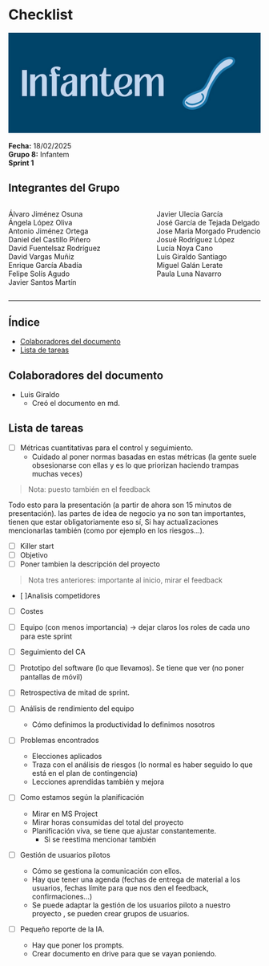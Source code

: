 # Checklist

![Portada](../../../frontend/assets/Documentos/Infantem.png)


**Fecha:** 18/02/2025  
**Grupo 8:** Infantem  
**Sprint 1**

## Integrantes del Grupo
<div style="display: flex; justify-content: space-between; gap: 2px;">
  <div>
    <ul style="padding-left: 0; list-style: none;">
      <li>Álvaro Jiménez Osuna</li>
      <li>Ángela López Oliva</li>
      <li>Antonio Jiménez Ortega</li>
      <li>Daniel del Castillo Piñero</li>
      <li>David Fuentelsaz Rodríguez</li>
      <li>David Vargas Muñiz</li>
      <li>Enrique García Abadía</li>
      <li>Felipe Solís Agudo</li>
      <li>Javier Santos Martín</li>
    </ul>
  </div>

  <div>
    <ul style="padding-left: 0; list-style: none;">
    <li>Javier Ulecia García</li>
      <li>José García de Tejada Delgado</li>
      <li>Jose Maria Morgado Prudencio</li>
      <li>Josué Rodríguez López</li>
      <li>Lucía Noya Cano</li>
      <li>Luis Giraldo Santiago</li>
      <li>Miguel Galán Lerate</li>
      <li>Paula Luna Navarro</li>
    </ul>
  </div>
</div>

---

## Índice
- [Colaboradores del documento](#colaboradores-del-documento)
- [Lista de tareas](#lista-de-tareas)

## Colaboradores del documento
- Luis Giraldo
  - Creó el documento en md.



## Lista de tareas

- [ ] Métricas cuantitativas para el control y seguimiento.  
  - Cuidado al poner normas basadas en estas métricas (la gente suele obsesionarse con ellas y es lo que priorizan haciendo trampas muchas veces)
> Nota: puesto también en el feedback

Todo esto para la presentación (a partir de ahora son 15 minutos de presentación). las partes de idea de negocio ya no son tan importantes, tienen que estar obligatoriamente eso sí, Si hay actualizaciones mencionarlas también (como por ejemplo en los riesgos…).

- [ ] Killer start  
- [ ] Objetivo  
- [ ] Poner tambien la descripción del proyecto  
> Nota tres anteriores: importante al inicio, mirar el feedback

- [ ]Analisis competidores  
- [ ] Costes  
- [ ] Equipo (con menos importancia) -> dejar claros los roles de cada uno para este sprint  
- [ ] Seguimiento del CA  
- [ ] Prototipo del software (lo que llevamos). Se tiene que ver (no poner pantallas de móvil)  
- [ ] Retrospectiva de mitad de sprint.  
- [ ] Análisis de rendimiento del equipo
  - Cómo definimos la productividad lo definimos nosotros

- [ ] Problemas encontrados
  - Elecciones aplicados
  - Traza con el análisis de riesgos (lo normal es haber seguido lo que está en el plan de contingencia)
  - Lecciones aprendidas también y mejora
  
- [ ] Como estamos según la planificación  
  - Mirar en MS Project
  - Mirar horas consumidas del total del proyecto
  - Planificación viva, se tiene que ajustar constantemente.
    - Si se reestima mencionar también

- [ ] Gestión de usuarios pilotos 
  - Cómo se gestiona la comunicación con ellos.
  - Hay que tener una agenda (fechas de entrega de material a los usuarios, fechas límite para que nos den el feedback, confirmaciones…)
  - Se puede adaptar la gestión de los usuarios piloto a nuestro proyecto , se pueden crear grupos de usuarios.


- [ ] Pequeño reporte de la IA.  
  - Hay que poner los prompts.
  - Crear documento en drive para que se vayan poniendo.
